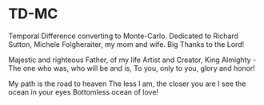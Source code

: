 # TD-MC
Temporal Difference converting to Monte-Carlo.
Dedicated to Richard Sutton, Michele Folgheraiter, my mom and wife.
Big Thanks to the Lord!

Majestic and righteous Father,
of my life Artist and Creator,
King Almighty -
The one who was, who will be and is,
To you, only to you, glory and honor!

My path is the road to heaven
The less I am, the closer you are
I see the ocean in your eyes
Bottomless ocean of love!
